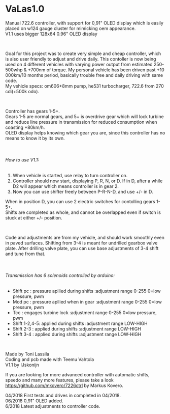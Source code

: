 # VaLas1.0
Manual 722.6 controller, with support for 0,91" OLED display which is easily placed on w124 gauge cluster for mimicking oem appearance.  
V1.1 uses bigger 128x64 0.96" OLED display

<br/>

Goal for this project was to create very simple and cheap controller, which is also user friendly to adjust and drive daily. 
This contoller is now being used on 4 different vehicles with varying power output from estimated 250-500whp & +700nm of torque. 
My personal vehicle has been driven past +10 000km/10 months period, basically trouble free and daily driving with same code.  
My vehicle specs: om606+8mm pump, he531 turbocharger, 722.6 from 270 cdi(+500k odo).  

<br/>

Controller has gears 1-5+.  
Gears 1-5 are normal gears, and 5+ is overdrive gear which will lock turbine and reduce line pressure in transmission for reduced consumption when coasting +80km/h.  
OLED display helps knowing which gear you are, since this controller has no means to know it by its own.  

<br/>

###### How to use V1.1:  
1. When vehicle is started, use relay to turn controller on.
2. Controller should now start, displaying P, R, N, or D. If in D, after a while D2 will appear which means controller is in gear 2.
3. Now you can use shifter freely between P-R-N-D, and use +/- in D.

When in position D, you can use 2 electric switches for contolling gears 1-5+.  
Shifts are completed as whole, and cannot be overlapped even if switch is stuck at either +/- position.  

<br/>

Code and adjustments are from my vehicle, and should work smoothly even in paved surfaces. Shifting from 3-4 is meant for undrilled gearbox valve plate. 
After drilling valve plate, you can use base adjustments of 3-4 shift and tune from that.  

<br/>

###### Transmission has 6 solenoids controlled by arduino:  
- Shift pc     : pressure apllied during shifts :adjustment range 0-255 0=low pressure, pwm
- Mod pc       : pressure apllied when in gear  :adjustment range 0-255 0=low pressure, pwm
- Tcc          : engages turbine lock           :adjustment range 0-255 0=low pressure, pwm
- Shift 1-2,4-5: applied during shifts          :adjustment range LOW-HIGH
- Shift 2-3    : applied during shifts          :adjustment range LOW-HIGH
- Shift 3-4    : applied during shifts          :adjustment range LOW-HIGH

<br/>

Made by Toni Lassila  
Coding and pcb made with Teemu Vahtola  
V1.1 by IJskonijn  

If you are looking for more advanced controller with automatic shifts, speedo and many more features, please take a look https://github.com/mkovero/7226ctrl by Markus Kovero.  

04/2018 First tests and drives in completed in 04/2018.  
06/2018 0,91" OLED added.  
6/2018 Latest adjustments to controller code.  
